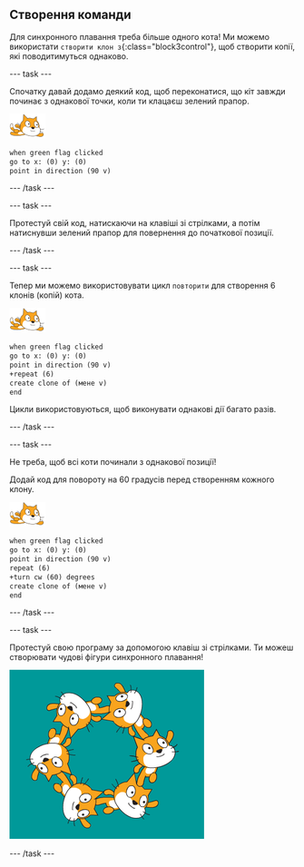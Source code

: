 ## Створення команди

Для синхронного плавання треба більше одного кота! Ми можемо використати `створити клон з`{:class="block3control"}, щоб створити копії, які поводитимуться однаково.

--- task ---

Спочатку давай додамо деякий код, щоб переконатися, що кіт завжди починає з однакової точки, коли ти клацаєш зелений прапор.

![спрайт плавця](images/swimmer-sprite.png)

```blocks3
when green flag clicked
go to x: (0) y: (0)
point in direction (90 v)
```

--- /task ---

--- task ---

Протестуй свій код, натискаючи на клавіші зі стрілками, а потім натиснувши зелений прапор для повернення до початкової позиції.

--- /task ---

--- task ---

Тепер ми можемо використовувати цикл `повторити` для створення 6 клонів (копій) кота.

![спрайт плавця](images/swimmer-sprite.png)

```blocks3
when green flag clicked
go to x: (0) y: (0)
point in direction (90 v)
+repeat (6)
create clone of (мене v)
end
```

Цикли використовуються, щоб виконувати однакові дії багато разів.

--- /task ---

--- task ---

Не треба, щоб всі коти починали з однакової позиції!

Додай код для повороту на 60 градусів перед створенням кожного клону.

![спрайт плавця](images/swimmer-sprite.png)

```blocks3
when green flag clicked
go to x: (0) y: (0)
point in direction (90 v)
repeat (6)
+turn cw (60) degrees
create clone of (мене v)
end
```

--- /task ---

--- task ---

 Протестуй свою програму за допомогою клавіш зі стрілками. Ти можеш створювати чудові фігури синхронного плавання!

![6 котів в різних положеннях та з різними поворотами](images/swim-test-clones.png)

--- /task ---
